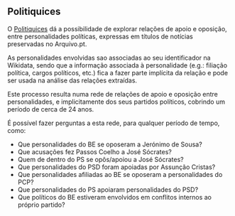 ## Politiquices

O [Politiquices](http://www.politiquices.pt]) dá a possibilidade de explorar relações de apoio e 
oposição, entre personalidades políticas, expressas em títulos de notícias preservadas no Arquivo.pt.

As personalidades envolvidas sao associadas ao seu identificador na Wikidata, sendo que a informação 
associada à personalidade (e.g.: filiação política, cargos políticos, etc.) fica a fazer parte 
implícita da relação e pode ser usada na análise das relações extraídas.

Este processo resulta numa rede de relações de apoio e oposição entre personalidades, e implicitamente 
dos seus partidos políticos, cobrindo um período de cerca de 24 anos. 

É possível fazer perguntas a esta rede, para qualquer período de tempo, como:

- Que personalidades do BE se oposeram a Jerónimo de Sousa?
- Que acusações fez Passos Coelho a José Sócrates?
- Quem de dentro do PS se opôs/apoiou a José Sócrates?
- Que personalidades do PSD foram apoiadas por Assunção Cristas?
- Que personalidades afiliadas ao BE se oposeram a personalidades do PCP?
- Que personalidades do PS apoiaram personalidades do PSD?
- Que políticos do BE estiveram envolvidos em conflitos internos ao próprio partido?
